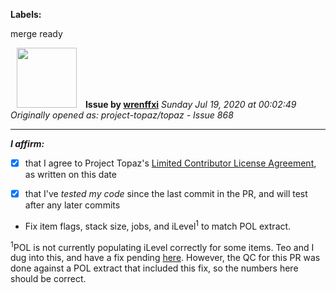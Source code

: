 **Labels:**

merge ready



<a href="https://github.com/wrenffxi"><img src="https://avatars1.githubusercontent.com/u/21246949?v=4" width="96" height="96" hspace="10"></img></a> **Issue by [wrenffxi](https://github.com/wrenffxi)**
_Sunday Jul 19, 2020 at 00:02:49_
_Originally opened as: project-topaz/topaz - Issue 868_

----

<!-- place 'x' mark between square [] brackets to affirm: -->
**_I affirm:_**
- [x] that I agree to Project Topaz's [Limited Contributor License Agreement](http://project-topaz.com/blob/release/CONTRIBUTOR_AGREEMENT.md), as written on this date
- [x] that I've _tested my code_ since the last commit in the PR, and will test after any later commits

* Fix item flags, stack size, jobs, and iLevel<sup>1</sup> to match POL extract.

<sup>1</sup>POL is not currently populating iLevel correctly for some items.  Teo and I dug into this, and have a fix pending [here](https://github.com/Windower/POLUtils/pull/39).  However, the QC for this PR was done against a POL extract that included this fix, so the numbers here should be correct.

